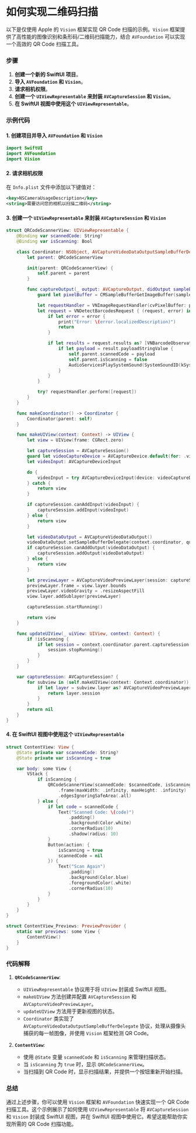 # 如何实现二维码扫描
以下是仅使用 Apple 的 `Vision` 框架实现 QR Code 扫描的示例。`Vision` 框架提供了高性能的图像识别和条形码/二维码扫描能力，结合 `AVFoundation` 可以实现一个高效的 QR Code 扫描工具。

### 步骤

1. **创建一个新的 SwiftUI 项目**。
2. **导入 `AVFoundation` 和 `Vision`**。
3. **请求相机权限**。
4. **创建一个 `UIViewRepresentable` 来封装 `AVCaptureSession` 和 `Vision`**。
5. **在 SwiftUI 视图中使用这个 `UIViewRepresentable`**。

### 示例代码

#### 1. 创建项目并导入 `AVFoundation` 和 `Vision`

```swift
import SwiftUI
import AVFoundation
import Vision
```

#### 2. 请求相机权限

在 `Info.plist` 文件中添加以下键值对：

```xml
<key>NSCameraUsageDescription</key>
<string>需要访问您的相机以扫描二维码</string>
```

#### 3. 创建一个 `UIViewRepresentable` 来封装 `AVCaptureSession` 和 `Vision`

```swift
struct QRCodeScannerView: UIViewRepresentable {
    @Binding var scannedCode: String?
    @Binding var isScanning: Bool

    class Coordinator: NSObject, AVCaptureVideoDataOutputSampleBufferDelegate {
        let parent: QRCodeScannerView

        init(parent: QRCodeScannerView) {
            self.parent = parent
        }

        func captureOutput(_ output: AVCaptureOutput, didOutput sampleBuffer: CMSampleBuffer, from connection: AVCaptureConnection) {
            guard let pixelBuffer = CMSampleBufferGetImageBuffer(sampleBuffer) else { return }

            let requestHandler = VNImageRequestHandler(cvPixelBuffer: pixelBuffer, options: [:])
            let request = VNDetectBarcodesRequest { (request, error) in
                if let error = error {
                    print("Error: \(error.localizedDescription)")
                    return
                }

                if let results = request.results as? [VNBarcodeObservation], let result = results.first {
                    if let payload = result.payloadStringValue {
                        self.parent.scannedCode = payload
                        self.parent.isScanning = false
                        AudioServicesPlaySystemSound(SystemSoundID(kSystemSoundID_Vibrate))
                    }
                }
            }

            try? requestHandler.perform([request])
        }
    }

    func makeCoordinator() -> Coordinator {
        Coordinator(parent: self)
    }

    func makeUIView(context: Context) -> UIView {
        let view = UIView(frame: CGRect.zero)

        let captureSession = AVCaptureSession()
        guard let videoCaptureDevice = AVCaptureDevice.default(for: .video) else { return view }
        let videoInput: AVCaptureDeviceInput

        do {
            videoInput = try AVCaptureDeviceInput(device: videoCaptureDevice)
        } catch {
            return view
        }

        if captureSession.canAddInput(videoInput) {
            captureSession.addInput(videoInput)
        } else {
            return view
        }

        let videoDataOutput = AVCaptureVideoDataOutput()
        videoDataOutput.setSampleBufferDelegate(context.coordinator, queue: DispatchQueue(label: "videoQueue"))
        if captureSession.canAddOutput(videoDataOutput) {
            captureSession.addOutput(videoDataOutput)
        } else {
            return view
        }

        let previewLayer = AVCaptureVideoPreviewLayer(session: captureSession)
        previewLayer.frame = view.layer.bounds
        previewLayer.videoGravity = .resizeAspectFill
        view.layer.addSublayer(previewLayer)

        captureSession.startRunning()

        return view
    }

    func updateUIView(_ uiView: UIView, context: Context) {
        if !isScanning {
            if let session = context.coordinator.parent.captureSession {
                session.stopRunning()
            }
        }
    }

    var captureSession: AVCaptureSession? {
        for subview in (self.makeUIView(context: Context.coordinator)).subviews {
            if let layer = subview.layer as? AVCaptureVideoPreviewLayer {
                return layer.session
            }
        }
        return nil
    }
}
```

#### 4. 在 SwiftUI 视图中使用这个 `UIViewRepresentable`

```swift
struct ContentView: View {
    @State private var scannedCode: String?
    @State private var isScanning = true

    var body: some View {
        VStack {
            if isScanning {
                QRCodeScannerView(scannedCode: $scannedCode, isScanning: $isScanning)
                    .frame(maxWidth: .infinity, maxHeight: .infinity)
                    .edgesIgnoringSafeArea(.all)
            } else {
                if let code = scannedCode {
                    Text("Scanned Code: \(code)")
                        .padding()
                        .background(Color.white)
                        .cornerRadius(10)
                        .shadow(radius: 10)
                }
                Button(action: {
                    isScanning = true
                    scannedCode = nil
                }) {
                    Text("Scan Again")
                        .padding()
                        .background(Color.blue)
                        .foregroundColor(.white)
                        .cornerRadius(10)
                }
            }
        }
    }
}

struct ContentView_Previews: PreviewProvider {
    static var previews: some View {
        ContentView()
    }
}
```

### 代码解释

1. **`QRCodeScannerView`**:
   - `UIViewRepresentable` 协议用于将 `UIView` 封装成 SwiftUI 视图。
   - `makeUIView` 方法创建并配置 `AVCaptureSession` 和 `AVCaptureVideoPreviewLayer`。
   - `updateUIView` 方法用于更新视图的状态。
   - `Coordinator` 类实现了 `AVCaptureVideoDataOutputSampleBufferDelegate` 协议，处理从摄像头捕获的每一帧图像，并使用 `Vision` 框架检测 QR Code。

2. **`ContentView`**:
   - 使用 `@State` 变量 `scannedCode` 和 `isScanning` 来管理扫描状态。
   - 当 `isScanning` 为 `true` 时，显示 `QRCodeScannerView`。
   - 当扫描到 QR Code 时，显示扫描结果，并提供一个按钮重新开始扫描。

### 总结

通过上述步骤，你可以使用 `Vision` 框架和 `AVFoundation` 快速实现一个 QR Code 扫描工具。这个示例展示了如何使用 `UIViewRepresentable` 将 `AVCaptureSession` 和 `Vision` 封装成 SwiftUI 视图，并在 SwiftUI 视图中使用它。希望这能帮助你实现所需的 QR Code 扫描功能。